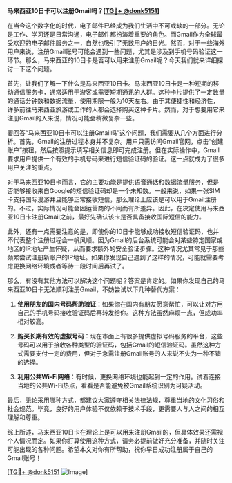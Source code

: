 **马来西亚10日卡可以注册Gmail吗？[[TG💪+ @donk5151](https://t.me/s/donk5151)]**

在当今这个数字化的时代，电子邮件已经成为我们生活中不可或缺的一部分。无论是工作、学习还是日常沟通，电子邮件都扮演着重要的角色。而Gmail作为全球最受欢迎的电子邮件服务之一，自然也吸引了无数用户的目光。然而，对于一些海外用户来说，注册Gmail账号可能会遇到一些问题，尤其是涉及到手机号码验证这一环节。那么，马来西亚的10日卡是否可以用来注册Gmail呢？今天我们就来详细探讨一下这个问题。

首先，让我们了解一下什么是马来西亚10日卡。马来西亚10日卡是一种短期的移动通信服务卡，通常适用于游客或需要短期通讯的人群。这种卡片提供了一定数量的通话分钟数和数据流量，使用期限一般为10天左右。由于其便捷性和经济性，许多前往马来西亚旅游或工作的人都会选择购买这种卡片。然而，对于想要用它来注册Gmail的人来说，情况可能会稍微复杂一些。

要回答“马来西亚10日卡可以注册Gmail吗”这个问题，我们需要从几个方面进行分析。首先，Gmail的注册过程本身并不复杂。用户只需访问Gmail官网，点击“创建账户”按钮，然后按照提示填写相关信息即可完成注册。但在实际操作中，Gmail要求用户提供一个有效的手机号码来进行短信验证码的验证。这一点就成为了很多用户关注的重点。

对于马来西亚10日卡而言，它的主要功能是提供语音通话和数据流量服务，但是否能够接收来自Google的短信验证码却是一个未知数。一般来说，如果一张SIM卡支持国际漫游并且能够正常接收短信，那么理论上应该是可以用于Gmail注册的。不过，实际情况可能会因运营商的不同而有所差异。因此，在决定使用马来西亚10日卡注册Gmail之前，最好先确认该卡是否具备接收国际短信的能力。

此外，还有一点需要注意的是，即使你的10日卡能够成功接收短信验证码，也并不代表整个注册过程会一帆风顺。因为Gmail的后台系统可能会对某些特定国家或地区的IP地址产生怀疑，从而要求额外的安全验证步骤。这种情况尤其常见于那些频繁尝试注册新账户的IP地址。如果你发现自己遇到了这样的情况，可能就需要考虑更换网络环境或者等待一段时间后再试了。

那么，有没有其他方法可以解决这个问题呢？答案是肯定的。如果你发现自己的马来西亚10日卡无法顺利注册Gmail，不妨尝试以下几种替代方案：

1. **使用朋友的国内号码帮助验证**：如果你在国内有朋友愿意帮忙，可以让对方用自己的手机号码接收验证码后再转发给你。这种方法虽然麻烦一点，但成功率相对较高。
   
2. **购买长期有效的虚拟号码**：现在市面上有很多提供虚拟号码服务的平台，这些号码可以用于接收各种类型的验证码，包括Gmail的短信验证码。虽然这种方式需要支付一定的费用，但对于急需注册Gmail账号的人来说不失为一种不错的选择。

3. **利用公共Wi-Fi网络**：有时候，更换网络环境也能起到一定的作用。试着连接当地的公共Wi-Fi热点，看看是否能避免被Gmail系统识别为可疑活动。

最后，无论采用哪种方式，都建议大家遵守相关法律法规，尊重当地的文化习俗和社会规范。毕竟，良好的用户体验不仅依赖于技术手段，更需要人与人之间的相互理解和尊重。

综上所述，马来西亚10日卡在理论上是可以用来注册Gmail的，但具体效果还需视个人情况而定。如果你打算使用这种方式，请务必提前做好充分准备，并随时关注可能出现的各种问题。希望本文对你有所帮助，祝你早日成功注册属于自己的Gmail账号！

[[TG💪+ @donk5151](https://t.me/s/donk5151) ![Image](https://i.postimg.cc/rwNCRYN7/Snipaste-2025-04-30-17-27-05.png)]